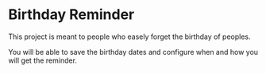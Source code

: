 # Birthday Reminder

This project is meant to people who easely forget the birthday of peoples.

You will be able to save the birthday dates and configure when and how you will get the reminder.